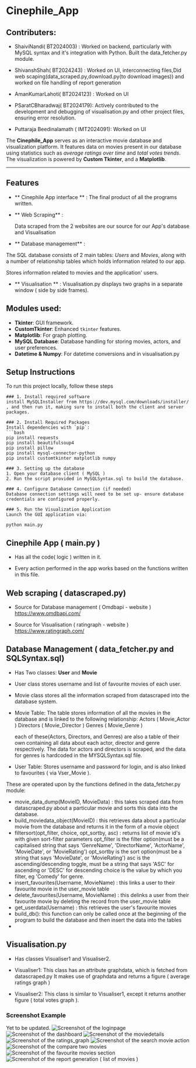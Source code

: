 # Cinephile_App 
## Contributers: 
- ShaiviNandi( BT2024003) : Worked on backend, particularly with MySQL syntax and it's
                              integration with Python. Built the data_fetcher.py module.
- ShivanshShah( BT2024243) : Worked on UI, interconnecting files,Did web scaping(data_scraped.py,download.py(to download images)) and worked on file handling of report generation

- AmanKumarLahoti( BT2024123) :  Worked on UI 

- PSaratCBharadwaj( BT2024179): Actively contributed to the development and debugging of visualisation.py and other project files, ensuring error resolution. 

- Puttaraja Beedinalamath ( IMT2024091): Worked on UI

The **Cinephile_App** serves as an interactive movie database and visualization platform. It features data on movies present  in our database  using statistics such as *average ratings over time* and *total votes trends*. The visualization is powered by **Custom Tkinter**, and a **Matplotlib**.

---

## Features

-   **  Cinephile App interface ** :
          The final product of all the programs written.
-   ** Web Scraping** :

     Data scraped from the 2 websites are our source for our App's database and Visualisation
    
-   ** Database management** :

   The SQL database consists of 2 main tables: *Users* and *Movies*, along with a number of
  relationship tables which holds information related to our app.
  
   Stores information related to movies and the application' users.
- ** Visualisation ** : Visualisation.py displays two graphs in a separate window ( side by side frames). 

## Modules used: 
- **Tkinter**: GUI framework.
- **CustomTkinter**: Enhanced `tkinter` features.
- **Matplotlib**: For graph plotting.
- **MySQL Database**: Database handling for storing movies, actors, and user preferences.
- **Datetime & Numpy**: For datetime conversions and in visualisation.py

## Setup Instructions

To run this project locally, follow these steps
```
### 1. Install required software
install MySQLInstaller from https://dev.mysql.com/downloads/installer/ , and then run it, making sure to install both the client and server packages. 
 
### 2. Install Required Packages
Install dependencies with `pip`:
```bash
pip install requests
pip install beautifulsoup4
pip install pillow
pip install mysql-connector-python
pip install customtkinter matplotlib numpy

### 3. Setting up the database
1. Open your database client ( MySQL )
2. Run the script provided in MySQLSyntax.sql to build the database. 

### 4. Configure Database Connection (if needed)
Database connection settings will need to be set up- ensure database credentials are configured properly.

### 5. Run the Visualization Application
Launch the GUI application via:

python main.py
```

## Cinephile App ( main.py ) 

- Has all the code( logic ) written in it.

- Every action performed in the app works based on the functions written in this file.


## Web scraping ( datascraped.py) 

- Source for Database management ( Omdbapi - website )
   https://www.omdbapi.com/

- Source for Visualisation ( ratingraph - website )
    https://www.ratingraph.com/

## Database Management ( data_fetcher.py and SQLSyntax.sql) 

- Has Two classes:
  **User** and **Movie**
 
- User class stores username and list of favourite movies of each user.
- Movie class stores all the information scraped from datascraped into the database system.

- Movie Table:
  The table stores information of all the movies in the database and is linked to the following relationship:
  Actors ( Movie_Actor )
  Directors ( Movie_Director )
  Genres ( Movie_Genre )

  each of these(Actors, Directors, and Genres) are also a table of their own containing all data about each actor, director and genre respectively. The data for actors and directors is scraped, and the data for genres is hardcoded in the MYSQLSyntax.sql file.

- User Table:
 Stores username and password for login, and is also linked to favourites ( via Vser_Movie ).

These are operated upon by the functions defined in the data_fetcher.py module:
- movie_data_dump(MovieID, MovieData) : this takes scraped data from datascraped.py about a particular movie and sorts this data into the database. 
- build_moviedata_object(MovieID) : this retrieves data about a particular movie from the database and returns it in the form of a movie object
- filtersort(opt_filter, choice, opt_sortby, asc) : returns list of movie id's with given sort-filter parameters
    opt_filter is the filter option(must be a capitalised string that says 'GenreName', 'DirectorName', 'ActorName', 'MovieDate', or 'MovieRating') 
    opt_sortby is the sort option(must be a string that says 'MovieDate', or 'MovieRating')
    asc is the ascending/descending toggle, must be a string that says 'ASC' for ascending or 'DESC' for descending
    choice is the value by which you filter, eg 'Comedy' for genre.
- insert_favourites(Username, MovieName) : this links a user to their favourite movie in the user_movie table
- delete_favourites(Username, MovieName) : this delinks a user from their favourite movie by deleting the record from the user_movie table
- get_userdata(Username) : this retrieves the user's favourite movies
- build_db(): this function can only be called once at the beginning of the program to build the database and then insert the data into the tables
- 
## Visualisation.py
- Has classes Visualiser1 and Visualiser2. 
- Visualiser1: This class has an attribute graphdata, which is fetched from datascraped.py
  It makes use of graphdata and returns a figure ( average ratings graph )
   
- Visualiser2: This class is similar to Visualiser1, except it returns another figure
  ( total votes graph ).

### Screenshot Example
 Yet to be updated.
![Screenshot of the loginpage](assets/loginimg.jpg)
![Screenshot of the dashboard](assets/dashboardimg.jpg)
![Screenshot of the moviedetails](assets/moviedetailsimg.jpg)
![Screenshot of the ratings_graph](assets/ratingraphsimg.jpg)
![Screenshot of the search movie action](assets/moviesearchimg.jpg)
![Screenshot of the compare two movies](assets/compareimg.jpg)
![Screenshot of the favourite movies section](assets/favimg.jpg)
![Screenshot of the report generation ( list of movies ) ](assets/reportimg.jpg)


 ## 
